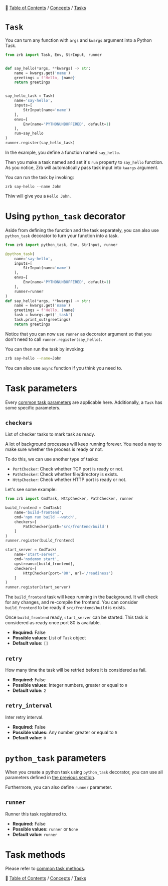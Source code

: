 🔖 [Table of Contents](../../README.md) / [Concepts](../README.md) / [Tasks](README.md)

# `Task`

You can turn any function with `args` and `kwargs` argument into a Python Task.


```python
from zrb import Task, Env, StrInput, runner


def say_hello(*args, **kwargs) -> str:
    name = kwargs.get('name')
    greetings = f'Hello, {name}'
    return greetings


say_hello_task = Task(
    name='say-hello',
    inputs=[
        StrInput(name='name')
    ],
    envs=[
        Env(name='PYTHONUNBUFFERED', default=1)
    ],
    run=say_hello
)
runner.register(say_hello_task)
```

In the example, you define a function named `say_hello`.

Then you make a task named and set it's `run` property to `say_hello` function. As you notice, Zrb will automatically pass task input into `kwargs` argument.

You can run the task by invoking:

```
zrb say-hello --name John
```

Thiw will give you a `Hello John`.

# Using `python_task` decorator

Aside from defining the function and the task separately, you can also use `python_task` decorator to turn your function into a task.

```python
from zrb import python_task, Env, StrInput, runner

@python_task(
    name='say-hello',
    inputs=[
        StrInput(name='name')
    ],
    envs=[
        Env(name='PYTHONUNBUFFERED', default=1)
    ],
    runner=runner
)
def say_hello(*args, **kwargs) -> str:
    name = kwargs.get('name')
    greetings = f'Hello, {name}'
    task = kwargs.get('_task')
    task.print_out(greetings)
    return greetings
```

Notice that you can now use `runner` as decorator argument so that you don't need to call `runner.register(say_hello)`.

You can then run the task by invoking:

```bash
zrb say-hello --name=John
```

You can also use `async` function if you think you need to.

# Task parameters

Every [common task parameters](./README.md#common-task-parameters) are applicable here. Additionally, a `Task` has some specific parameters.

## `checkers`

List of checker tasks to mark task as ready.

A lot of background processes will keep running forever. You need a way to make sure whether the process is ready or not.

To do this, we can use another type of tasks:

- `PortChecker`: Check whether TCP port is ready or not.
- `PathChecker`: Check whether file/directory is exists.
- `HttpChecker`: Check whether HTTP port is ready or not.

Let's see some example:

```python
from zrb import CmdTask, HttpChecker, PathChecker, runner

build_frontend = CmdTask(
    name='build-frontend',
    cmd='npm run build --watch',
    checkers=[
        PathChecker(path='src/frontend/build')
    ]
)
runner.register(build_frontend)

start_server = CmdTask(
    name='start-server',
    cmd='nodemon start',
    upstreams=[build_frontend],
    checkers=[
        HttpChecker(port='80', url='/readiness')
    ]
)
runner.register(start_server)
```

The `build_frontend` task will keep running in the background. It will check for any changes, and re-compile the frontend.
You can consider `build_frontend` to be ready if `src/frontend/build` is exists.

Once `build_frontend` ready, `start_server` can be started. This task is considered as ready once port 80 is available.

- __Required:__ False
- __Possible values:__ List of `Task` object
- __Default value:__ `[]`

## `retry`

How many time the task will be retried before it is considered as fail.

- __Required:__ False
- __Possible values:__ Integer numbers, greater or equal to `0`
- __Default value:__ `2`

## `retry_interval`

Inter retry interval.

- __Required:__ False
- __Possible values:__ Any number greater or equal to `0`
- __Default value:__ `0`

# `python_task` parameters

When you create a python task using `python_task` decorator, you can use all parameters defined in [the previous section](#python_task-parameters).

Furthermore, you can also define `runner` parameter.

## `runner`

Runner this task registered to.

- __Required:__ False
- __Possible values:__ `runner` or `None`
- __Default value:__ `runner`

# Task methods

Please refer to [common task methods](./README.md#common-task-methods).


🔖 [Table of Contents](../../README.md) / [Concepts](../README.md) / [Tasks](README.md)
